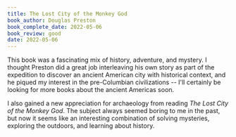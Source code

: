 ```yaml
---
title: The Lost City of the Monkey God
book_author: Douglas Preston
book_complete_date: 2022-05-06
book_review: good
date: 2022-05-06
---
```


This book was a fascinating mix of history, adventure, and mystery. I thought Preston did a great job interleaving his own story as part of the expedition to discover an ancient American city with historical context, and he piqued my interest in the pre-Columbian civilizations -- I'll certainly be looking for more books about the ancient Americas soon.

<!--more-->

I also gained a new appreciation for archaeology from reading <cite>The Lost City of the Monkey God</cite>. The subject always seemed boring to me in the past, but now it seems like an interesting combination of solving mysteries, exploring the outdoors, and learning about history.
